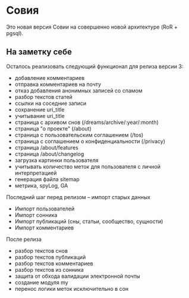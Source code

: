 Совия
=====

Это новая версия Совии на совершенно новой архитектуре (RoR + pgsql).

На заметку себе
---------------

Осталось реализовать следующий функционал для релиза версии 3:

 * добавление комментариев
 * отправка комментариев на почту
 * отказ добавления анонимных записей со спамом
 * разбор текстов статей
 * ссылки на соседние записи
 * сохранение uri_title
 * учитывание uri_title
 * страница с архивом снов (/dreams/archive/:year/:month)
 * страница "о проекте" (/about)
 * страница с пользовательским соглашением (/tos)
 * страница с соглашением о конфиденциальности (/privacy)
 * страница /about/features
 * страница /about/changelog
 * загрузка картинки пользователя
 * учитывать количество меток для пользователя с личной интерпретацией
 * генерация файла sitemap
 * метрика, spyLog, GA

Последний шаг перед релизом – импорт старых данных

 * Импорт пользователей
 * Импорт сонника
 * Импорт публикаций (сны, статьи, сообщество, сущности)
 * Импорт комментариев

После релиза

 * разбор текстов снов
 * разбор текстов публикаций
 * разбор текстов комментариев
 * разбор текстов из сонника
 * защита от обхода валидации электронной почты
 * создание модуля my
 * перенос логики меток исключительно в сон
